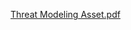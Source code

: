 [Threat Modeling Asset.pdf](/.attachments/Threat%20Modeling%20Asset-cbac633a-a6a2-4a57-920e-f778cc1407dd.pdf)